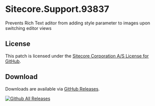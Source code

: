 # Sitecore.Support.93837
Prevents Rich Text aditor from adding style parameter to images upon switching editor views

## License  
This patch is licensed under the [Sitecore Corporation A/S License for GitHub](https://github.com/sitecoresupport/Sitecore.Support.93837/blob/master/LICENSE).  

## Download  
Downloads are available via [GitHub Releases](https://github.com/sitecoresupport/Sitecore.Support.93837/releases).  

[![Github All Releases](https://img.shields.io/github/downloads/SitecoreSupport/Sitecore.Support.93837/total.svg)](https://github.com/SitecoreSupport/Sitecore.Support.93837/releases)
